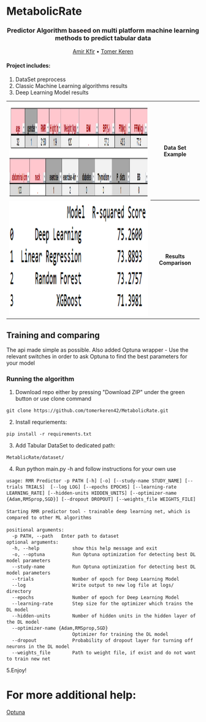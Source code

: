 # MetabolicRate
<h3 align='center'>
Predictor Algorithm baseed on multi platform machine learning methods to predict tabular data
  </h4>
  <p align="center">
    <a href="https://github.com/amirkfir">Amir Kfir</a> •
    <a href="https://github.com/tomerkeren42">Tomer Keren</a>
  </p>

#### Project includes:
1. DataSet preprocess
2. Classic Machine Learning algorithms results
3. Deep Learning Model results


<table>
  <tr><td>
    <img src="DataSetBite.png"  width="650" height="250">
    </td><th>Data Set Example</th></tr>
  <tr><td>
<img src="ModelCompare.png"  width="650" height="300">
    </td><th>Results Comparison</th> </tr></table>

## Training and comparing ##
The api made simple as possible.
Also added Optuna wrapper - Use the relevant switches in order to ask Optuna to find the best parameters for your model


### Running the algorithm ###
1. Download repo either by pressing "Download ZIP" under the green button or use clone command
```
git clone https://github.com/tomerkeren42/MetabolicRate.git
```
2. Install requriements:
```
pip install -r requirements.txt
```
3. Add Tabular DataSet to dedicated path:
```
MetablicRate/dataset/
```
4. Run python main.py -h and follow instructions for your own use
```
usage: RMR Predictor -p PATH [-h] [-o] [--study-name STUDY_NAME] [--trials TRIALS]  [--log LOG] [--epochs EPOCHS] [--learning-rate LEARNING_RATE] [--hidden-units HIDDEN_UNITS] [--optimizer-name {Adam,RMSprop,SGD}] [--dropout DROPOUT] [--weights_file WEIGHTS_FILE]

Starting RMR predictor tool - trainable deep learning net, which is compared to other ML algorithms

positional arguments:
  -p PATH, --path   Enter path to dataset
optional arguments:
  -h, --help            show this help message and exit
  -o, --optuna          Run Optuna optimization for detecting best DL model parameters
  --study-name          Run Optuna optimization for detecting best DL model parameters
  --trials              Number of epoch for Deep Learning Model
  --log                 Write output to new log file at logs/ directory
  --epochs              Number of epoch for Deep Learning Model
  --learning-rate       Step size for the optimizer which trains the DL model
  --hidden-units        Number of hidden units in the hidden layer of the DL model
  --optimizer-name {Adam,RMSprop,SGD}
                        Optimizer for training the DL model
  --dropout             Probability of dropout layer for turning off neurons in the DL model
  --weights_file        Path to weight file, if exist and do not want to train new net
```
5.Enjoy!

# For more additional help:
 <a href="https://optuna.org/">Optuna</a>  
